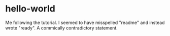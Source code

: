 # hello-world
Me following the tutorial.
I seemed to have misspelled "readme" and instead wrote "ready". A commically contradictory statement. 

